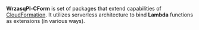<!---
# This file is part of the pl.wrzasq.cform.
#
# @license http://mit-license.org/ The MIT license
# @copyright 2020 © by Rafał Wrzeszcz - Wrzasq.pl.
-->

**WrzasqPl-CForm** is set of packages that extend capabilities of
[CloudFormation](https://aws.amazon.com/cloudformation/). It utilizes serverless architecture to bind **Lambda**
functions as extensions (in various ways).
